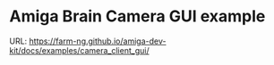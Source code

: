 # Amiga Brain Camera GUI example

URL: https://farm-ng.github.io/amiga-dev-kit/docs/examples/camera_client_gui/
